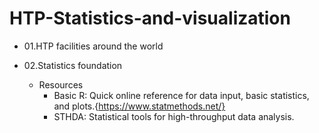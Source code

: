 
# HTP-Statistics-and-visualization

* 01.HTP facilities around the world

* 02.Statistics foundation
  * Resources
    * Basic R: Quick online reference for data input, basic statistics, and plots.{https://www.statmethods.net/}
    * STHDA: Statistical tools for high-throughput data analysis.
